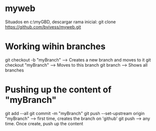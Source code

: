 # myweb
Situados en c:\myGBD, descargar rama inicial:
git clone https://github.com/bvivess/myweb.git

# Working wihin branches
git checkout -b "myBranch" --> Creates a new branch and moves to it
git checkout "myBranch"    --> Moves to this branch
git branch                 --> Shows all branches

# Pushing up the content of "myBranch"
git add --all
git commit -m "myBranch"
git push --set-upstream origin "myBranch"  --> first time, creates the branch on 'github'
git push                                   --> any time. Once create, push up the content

